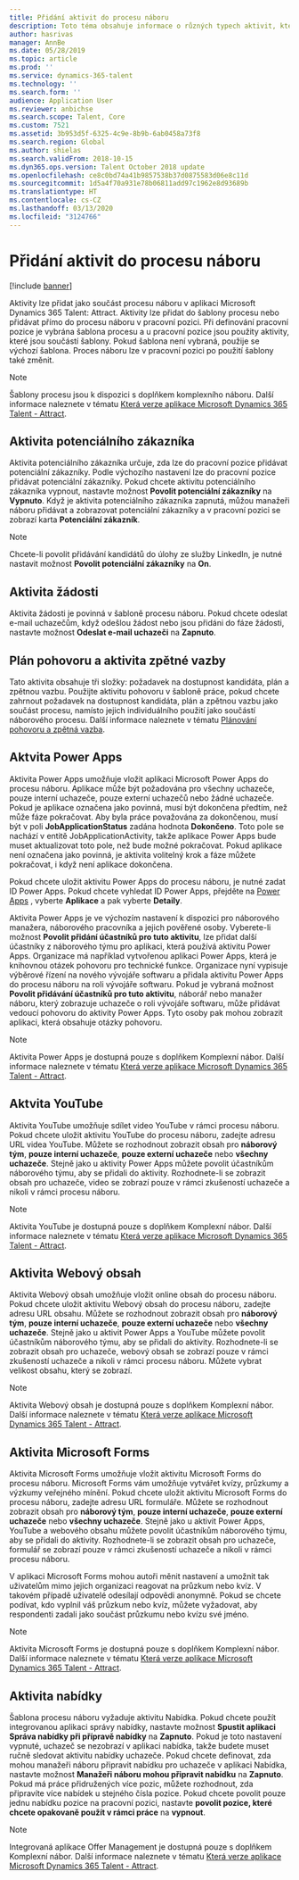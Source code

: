 ```yaml
---
title: Přidání aktivit do procesu náboru
description: Toto téma obsahuje informace o různých typech aktivit, které lze přidat do procesu náboru v aplikaci Microsoft Dynamics 365 Talent – Attract.
author: hasrivas
manager: AnnBe
ms.date: 05/28/2019
ms.topic: article
ms.prod: ''
ms.service: dynamics-365-talent
ms.technology: ''
ms.search.form: ''
audience: Application User
ms.reviewer: anbichse
ms.search.scope: Talent, Core
ms.custom: 7521
ms.assetid: 3b953d5f-6325-4c9e-8b9b-6ab0458a73f8
ms.search.region: Global
ms.author: shielas
ms.search.validFrom: 2018-10-15
ms.dyn365.ops.version: Talent October 2018 update
ms.openlocfilehash: ce8c0bd74a41b9857538b37d0875583d06e8c11d
ms.sourcegitcommit: 1d5a4f70a931e78b06811add97c1962e8d93689b
ms.translationtype: HT
ms.contentlocale: cs-CZ
ms.lasthandoff: 03/13/2020
ms.locfileid: "3124766"
---
```

# <a name="add-activities-to-a-hiring-process"></a>Přidání aktivit do procesu náboru

[!include [banner](includes/banner.md)]

Aktivity lze přidat jako součást procesu náboru v aplikaci Microsoft Dynamics 365 Talent: Attract. Aktivity lze přidat do šablony procesu nebo přidávat přímo do procesu náboru v pracovní pozici. Při definování pracovní pozice je vybrána šablona procesu a u pracovní pozice jsou použity aktivity, které jsou součástí šablony. Pokud šablona není vybraná, použije se výchozí šablona. Proces náboru lze v pracovní pozici po použití šablony také změnit.

> [!NOTE] 
> Šablony procesu jsou k dispozici s doplňkem komplexního náboru. Další informace naleznete v tématu [Která verze aplikace Microsoft Dynamics 365 Talent - Attract](./attract-comprehensive-hiring.md).

## <a name="prospect-activity"></a>Aktivita potenciálního zákazníka

Aktivita potenciálního zákazníka určuje, zda lze do pracovní pozice přidávat potenciální zákazníky. Podle výchozího nastavení lze do pracovní pozice přidávat potenciální zákazníky. Pokud chcete aktivitu potenciálního zákazníka vypnout, nastavte možnost **Povolit potenciální zákazníky** na **Vypnuto**. Když je aktivita potenciálního zákazníka zapnutá, můžou manažeři náboru přidávat a zobrazovat potenciální zákazníky a v pracovní pozici se zobrazí karta **Potenciální zákazník**.

> [!NOTE]
> Chcete-li povolit přidávání kandidátů do úlohy ze služby LinkedIn, je nutné nastavit možnost **Povolit potenciální zákazníky** na **On**.

## <a name="application-activity"></a>Aktivita žádosti

Aktivita žádosti je povinná v šabloně procesu náboru. Pokud chcete odeslat e-mail uchazečům, když odešlou žádost nebo jsou přidáni do fáze žádosti, nastavte možnost **Odeslat e-mail uchazeči** na **Zapnuto**.

## <a name="interview-schedule-and-feedback-activity"></a>Plán pohovoru a aktivita zpětné vazby

Tato aktivita obsahuje tři složky: požadavek na dostupnost kandidáta, plán a zpětnou vazbu. Použijte aktivitu pohovoru v šabloně práce, pokud chcete zahrnout požadavek na dostupnost kandidáta, plán a zpětnou vazbu jako součást procesu, namísto jejich individuálního použití jako součástí náborového procesu. Další informace naleznete v tématu [Plánování pohovoru a zpětná vazba](interview-scheduling-feedback.md).

## <a name="power-apps-activity"></a>Aktvita Power Apps

Aktivita Power Apps umožňuje vložit aplikaci Microsoft Power Apps do procesu náboru. Aplikace může být požadována pro všechny uchazeče, pouze interní uchazeče, pouze externí uchazečů nebo žádné uchazeče. Pokud je aplikace označena jako povinná, musí být dokončena předtím, než může fáze pokračovat. Aby byla práce považována za dokončenou, musí být v poli **JobApplicationStatus** zadána hodnota **Dokončeno**. Toto pole se nachází v entitě JobApplicationActivity, takže aplikace Power Apps bude muset aktualizovat toto pole, než bude možné pokračovat. Pokud aplikace není označena jako povinná, je aktivita volitelný krok a fáze můžete pokračovat, i když není aplikace dokončena.

Pokud chcete uložit aktivitu Power Apps do procesu náboru, je nutné zadat ID Power Apps. Pokud chcete vyhledat ID Power Apps, přejděte na [Power Apps](https://web.powerapps.com) , vyberte **Aplikace** a pak vyberte **Detaily**.

Aktivita Power Apps je ve výchozím nastavení k dispozici pro náborového manažera, náborového pracovníka a jejich pověřené osoby. Vyberete-li možnost **Povolit přidání účastníků pro tuto aktivitu**, lze přidat další účastníky z náborového týmu pro aplikaci, která používá aktivitu Power Apps. Organizace má například vytvořenou aplikaci Power Apps, která je knihovnou otázek pohovoru pro technické funkce. Organizace nyní vypisuje výběrové řízení na nového vývojáře softwaru a přidala aktivitu Power Apps do procesu náboru na roli vývojáře softwaru. Pokud je vybraná možnost **Povolit přidávání účastníků pro tuto aktivitu**, náborář nebo manažer náboru, který zobrazuje uchazeče o roli vývojáře softwaru, může přidávat vedoucí pohovoru do aktivity Power Apps. Tyto osoby pak mohou zobrazit aplikaci, která obsahuje otázky pohovoru.

> [!NOTE]
> Aktivita Power Apps je dostupná pouze s doplňkem Komplexní nábor. Další informace naleznete v tématu [Která verze aplikace Microsoft Dynamics 365 Talent - Attract](./attract-comprehensive-hiring.md).

## <a name="youtube-activity"></a>Aktvita YouTube

Aktivita YouTube umožňuje sdílet video YouTube v rámci procesu náboru. Pokud chcete uložit aktivitu YouTube do procesu náboru, zadejte adresu URL videa YouTube. Můžete se rozhodnout zobrazit obsah pro **náborový tým**, **pouze interní uchazeče**, **pouze externí uchazeče** nebo **všechny uchazeče**. Stejně jako u aktivity Power Apps můžete povolit účastníkům náborového týmu, aby se přidali do aktivity. Rozhodnete-li se zobrazit obsah pro uchazeče, video se zobrazí pouze v rámci zkušeností uchazeče a nikoli v rámci procesu náboru.

> [!NOTE]
> Aktivita YouTube je dostupná pouze s doplňkem Komplexní nábor. Další informace naleznete v tématu [Která verze aplikace Microsoft Dynamics 365 Talent - Attract](./attract-comprehensive-hiring.md).

## <a name="web-content-activity"></a>Aktivita Webový obsah

Aktivita Webový obsah umožňuje vložit online obsah do procesu náboru. Pokud chcete uložit aktivitu Webový obsah do procesu náboru, zadejte adresu URL obsahu. Můžete se rozhodnout zobrazit obsah pro **náborový tým**, **pouze interní uchazeče**, **pouze externí uchazeče** nebo **všechny uchazeče**. Stejně jako u aktivit Power Apps a YouTube můžete povolit účastníkům náborového týmu, aby se přidali do aktivity. Rozhodnete-li se zobrazit obsah pro uchazeče, webový obsah se zobrazí pouze v rámci zkušeností uchazeče a nikoli v rámci procesu náboru. Můžete vybrat velikost obsahu, který se zobrazí.

> [!NOTE]
> Aktivita Webový obsah je dostupná pouze s doplňkem Komplexní nábor. Další informace naleznete v tématu [Která verze aplikace Microsoft Dynamics 365 Talent - Attract](./attract-comprehensive-hiring.md).

## <a name="microsoft-forms-activity"></a>Aktivita Microsoft Forms

Aktivita Microsoft Forms umožňuje vložit aktivitu Microsoft Forms do procesu náboru. Microsoft Forms vám umožňuje vytvářet kvízy, průzkumy a výzkumy veřejného mínění. Pokud chcete uložit aktivitu Microsoft Forms do procesu náboru, zadejte adresu URL formuláře. Můžete se rozhodnout zobrazit obsah pro **náborový tým**, **pouze interní uchazeče**, **pouze externí uchazeče** nebo **všechny uchazeče**. Stejně jako u aktivit Power Apps, YouTube a webového obsahu můžete povolit účastníkům náborového týmu, aby se přidali do aktivity. Rozhodnete-li se zobrazit obsah pro uchazeče, formulář se zobrazí pouze v rámci zkušeností uchazeče a nikoli v rámci procesu náboru.

V aplikaci Microsoft Forms mohou autoři měnit nastavení a umožnit tak uživatelům mimo jejich organizaci reagovat na průzkum nebo kvíz. V takovém případě uživatelé odesílají odpovědi anonymně. Pokud se chcete podívat, kdo vyplnil váš průzkum nebo kvíz, můžete vyžadovat, aby respondenti zadali jako součást průzkumu nebo kvízu své jméno.

> [!NOTE]
> Aktivita Microsoft Forms je dostupná pouze s doplňkem Komplexní nábor. Další informace naleznete v tématu [Která verze aplikace Microsoft Dynamics 365 Talent - Attract](./attract-comprehensive-hiring.md).

## <a name="offer-activity"></a>Aktivita nabídky

Šablona procesu náboru vyžaduje aktivitu Nabídka. Pokud chcete použít integrovanou aplikaci správy nabídky, nastavte možnost **Spustit aplikaci Správa nabídky při přípravě nabídky** na **Zapnuto**. Pokud je toto nastavení vypnuté, uchazeč se nezobrazí v aplikaci nabídka, takže budete muset ručně sledovat aktivitu nabídky uchazeče. Pokud chcete definovat, zda mohou manažeři náboru připravit nabídku pro uchazeče v aplikaci Nabídka, nastavte možnost **Manažeři náboru mohou připravit nabídku** na **Zapnuto**. Pokud má práce přidružených více pozic, můžete rozhodnout, zda připravíte více nabídek u stejného čísla pozice. Pokud chcete povolit pouze jednu nabídku pozice na pracovní pozici, nastavte **povolit pozice, které chcete opakovaně použít v rámci práce** na **vypnout**.

> [!NOTE]
> Integrovaná aplikace Offer Management je dostupná pouze s doplňkem Komplexní nábor. Další informace naleznete v tématu [Která verze aplikace Microsoft Dynamics 365 Talent - Attract](./attract-comprehensive-hiring.md).


